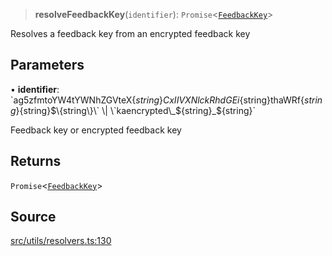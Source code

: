 > **resolveFeedbackKey**(`identifier`): `Promise`\<[`FeedbackKey`](api%5Ctype-aliases%5CFeedbackKey.md)\>

Resolves a feedback key from an encrypted feedback key

## Parameters

• **identifier**: \`ag5zfmtoYW4tYWNhZGVteX$\{string\}CxIIVXNlckRhdGEi$\{string\}thaWRf$\{string\}$\{string\}$\{string\}\` \| \`kaencrypted\_$\{string\}\_$\{string\}\`

Feedback key or encrypted feedback key

## Returns

`Promise`\<[`FeedbackKey`](api%5Ctype-aliases%5CFeedbackKey.md)\>

## Source

[src/utils/resolvers.ts:130](https://github.com/bhavjitChauhan/khan-api/blob/214cc6672777162cd3ec638a3ad3a22f7fe37e04/src/utils/resolvers.ts#L130)
